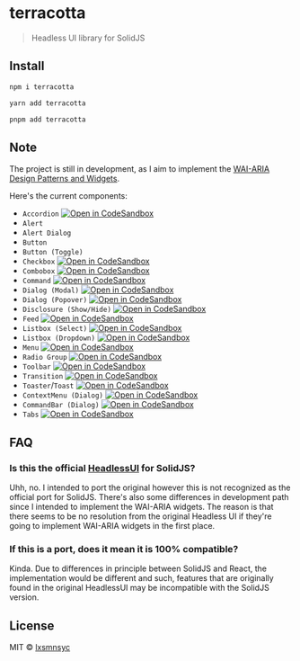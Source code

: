 # terracotta

> Headless UI library for SolidJS

## Install

```bash
npm i terracotta
```

```bash
yarn add terracotta
```

```bash
pnpm add terracotta
```

## Note

The project is still in development, as I aim to implement the [WAI-ARIA Design Patterns and Widgets](https://www.w3.org/TR/wai-aria-practices-1.1/).

Here's the current components:

- `Accordion` [![Open in CodeSandbox](https://img.shields.io/badge/Open%20in-CodeSandbox-blue?style=flat-square&logo=codesandbox)](https://codesandbox.io/s/github/LXSMNSYC/terracotta/tree/main/examples/accordion)
- `Alert`
- `Alert Dialog`
- `Button`
- `Button (Toggle)`
- `Checkbox` [![Open in CodeSandbox](https://img.shields.io/badge/Open%20in-CodeSandbox-blue?style=flat-square&logo=codesandbox)](https://codesandbox.io/s/github/LXSMNSYC/terracotta/tree/main/examples/checkbox)
- `Combobox` [![Open in CodeSandbox](https://img.shields.io/badge/Open%20in-CodeSandbox-blue?style=flat-square&logo=codesandbox)](https://codesandbox.io/s/github/LXSMNSYC/terracotta/tree/main/examples/combobox)
- `Command` [![Open in CodeSandbox](https://img.shields.io/badge/Open%20in-CodeSandbox-blue?style=flat-square&logo=codesandbox)](https://codesandbox.io/s/github/LXSMNSYC/terracotta/tree/main/examples/command)
- `Dialog (Modal)` [![Open in CodeSandbox](https://img.shields.io/badge/Open%20in-CodeSandbox-blue?style=flat-square&logo=codesandbox)](https://codesandbox.io/s/github/LXSMNSYC/terracotta/tree/main/examples/dialog)
- `Dialog (Popover)` [![Open in CodeSandbox](https://img.shields.io/badge/Open%20in-CodeSandbox-blue?style=flat-square&logo=codesandbox)](https://codesandbox.io/s/github/LXSMNSYC/terracotta/tree/main/examples/popover)
- `Disclosure (Show/Hide)` [![Open in CodeSandbox](https://img.shields.io/badge/Open%20in-CodeSandbox-blue?style=flat-square&logo=codesandbox)](https://codesandbox.io/s/github/LXSMNSYC/terracotta/tree/main/examples/disclosure)
- `Feed` [![Open in CodeSandbox](https://img.shields.io/badge/Open%20in-CodeSandbox-blue?style=flat-square&logo=codesandbox)](https://codesandbox.io/s/github/LXSMNSYC/terracotta/tree/main/examples/feed)
- `Listbox (Select)` [![Open in CodeSandbox](https://img.shields.io/badge/Open%20in-CodeSandbox-blue?style=flat-square&logo=codesandbox)](https://codesandbox.io/s/github/LXSMNSYC/terracotta/tree/main/examples/select)
- `Listbox (Dropdown)` [![Open in CodeSandbox](https://img.shields.io/badge/Open%20in-CodeSandbox-blue?style=flat-square&logo=codesandbox)](https://codesandbox.io/s/github/LXSMNSYC/terracotta/tree/main/examples/listbox)
- `Menu` [![Open in CodeSandbox](https://img.shields.io/badge/Open%20in-CodeSandbox-blue?style=flat-square&logo=codesandbox)](https://codesandbox.io/s/github/LXSMNSYC/terracotta/tree/main/examples/menu)
- `Radio Group` [![Open in CodeSandbox](https://img.shields.io/badge/Open%20in-CodeSandbox-blue?style=flat-square&logo=codesandbox)](https://codesandbox.io/s/github/LXSMNSYC/terracotta/tree/main/examples/radiogroup)
- `Toolbar` [![Open in CodeSandbox](https://img.shields.io/badge/Open%20in-CodeSandbox-blue?style=flat-square&logo=codesandbox)](https://codesandbox.io/s/github/LXSMNSYC/terracotta/tree/main/examples/toolbar)
- `Transition` [![Open in CodeSandbox](https://img.shields.io/badge/Open%20in-CodeSandbox-blue?style=flat-square&logo=codesandbox)](https://codesandbox.io/s/github/LXSMNSYC/terracotta/tree/main/examples/transitions)
- `Toaster`/`Toast` [![Open in CodeSandbox](https://img.shields.io/badge/Open%20in-CodeSandbox-blue?style=flat-square&logo=codesandbox)](https://codesandbox.io/s/github/LXSMNSYC/terracotta/tree/main/examples/toaster)
- `ContextMenu (Dialog)` [![Open in CodeSandbox](https://img.shields.io/badge/Open%20in-CodeSandbox-blue?style=flat-square&logo=codesandbox)](https://codesandbox.io/s/github/LXSMNSYC/terracotta/tree/main/examples/context-menu)
- `CommandBar (Dialog)` [![Open in CodeSandbox](https://img.shields.io/badge/Open%20in-CodeSandbox-blue?style=flat-square&logo=codesandbox)](https://codesandbox.io/s/github/LXSMNSYC/terracotta/tree/main/examples/commandbar)
- `Tabs` [![Open in CodeSandbox](https://img.shields.io/badge/Open%20in-CodeSandbox-blue?style=flat-square&logo=codesandbox)](https://codesandbox.io/s/github/LXSMNSYC/terracotta/tree/main/examples/tabs)

## FAQ

### Is this the official [HeadlessUI](https://headlessui.dev/) for SolidJS?

Uhh, no. I intended to port the original however this is not recognized as the official port for SolidJS. There's also some differences in development path since I intended to implement the WAI-ARIA widgets. The reason is that there seems to be no resolution from the original Headless UI if they're going to implement WAI-ARIA widgets in the first place.

### If this is a port, does it mean it is 100% compatible?

Kinda. Due to differences in principle between SolidJS and React, the implementation would be different and such, features that are originally found in the original HeadlessUI may be incompatible with the SolidJS version.

## License

MIT © [lxsmnsyc](https://github.com/lxsmnsyc)
